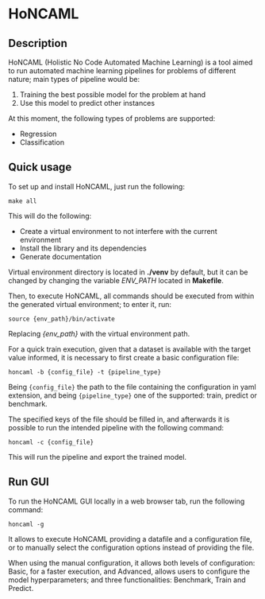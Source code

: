 # HoNCAML

Description
-----------

HoNCAML (Holistic No Code Automated Machine Learning) is a tool aimed to run
automated machine learning pipelines for problems of different nature; main
types of pipeline would be:

1. Training the best possible model for the problem at hand
2. Use this model to predict other instances

At this moment, the following types of problems are supported:

- Regression
- Classification

Quick usage
-----------

To set up and install HoNCAML, just run the following:

   ```commandline
   make all
   ```

This will do the following:
- Create a virtual environment to not interfere with the current environment
- Install the library and its dependencies
- Generate documentation

Virtual environment directory is located in **./venv** by default, but it can
be changed by changing the variable *ENV_PATH* located in **Makefile**.

Then, to execute HoNCAML, all commands should be executed from within the
generated virtual environment; to enter it, run:

   ```commandline
   source {env_path}/bin/activate
   ```

Replacing *{env_path}* with the virtual environment path.

For a quick train execution, given that a dataset is available with the target
value informed, it is necessary to first create a basic configuration file:

   ```commandline
   honcaml -b {config_file} -t {pipeline_type}
   ```

Being ``{config_file}`` the path to the file containing the configuration in
yaml extension, and being ``{pipeline_type}`` one of the supported: train, predict
or benchmark.

The specified keys of the file should be filled in, and afterwards it is
possible to run the intended pipeline with the following command:

   ```commandline
   honcaml -c {config_file}
   ```

This will run the pipeline and export the trained model.

Run GUI
-----------

To run the HoNCAML GUI locally in a web browser tab, run the following command:

   ```commnadline
   honcaml -g
   ```

It allows to execute HoNCAML providing a datafile and a configuration file, or 
to manually select the configuration options instead of providing the file. 

When using the manual configuration, it allows both levels of configuration: 
Basic, for a faster execution, and Advanced, allows users to configure the 
model hyperparameters; and three functionalities: Benchmark, Train and Predict.
